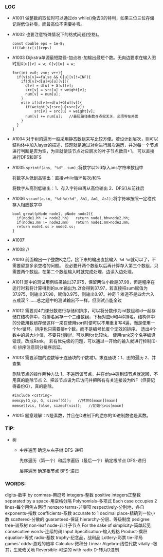 ### LOG

- A1001   做整数的取位时可以通过do while()免去0的特判，如果三位三位存储记得低位补零，而最高位不需要补零。

- A1002   也要注意特殊情况下的格式问题(空格)。

  ```
  const double eps = 1e-8;
  if(fabs(c[i])>eps)
  ```


- A1003   Dijkstra单源最短路径-加点权-加输出最短个数。无向边要求在输入图时用`G[u][v] = w; G[v][u] = w;`

  ```
  for(int v=0; v<n; v++){
    if(vis[v]==false && G[u][v]!=INF){
      if(d[v]>d[u]+G[u][v]){
        d[v] = d[u] + G[u][v];
        src[v] = src[u] + weight[v]; 
        num[v] = num[u];
      }
      else if(d[v]==d[u]+G[u][v]){
        if(weight[v]+src[u]>src[v])
        	src[v] = src[u] + weight[v]; 
        num[v] += num[u];   //最短路径条数与点权无关，必须写在外面
      }
    }
  }
  ```


- A1004   对于树的遍历一般采用静态数组来写比较方便。若设计到层次，则可以结构体中加入layer的描述，该题就是通过对树进行层次遍历，并对每一个节点进行判断是否为空，为空就使该节点对应层次的叶子节点数目+1。    可以直接进行DFS和BFS

- A1005   `sprintf(ans, "%d", sum);`将数字以%d存入ans字符串数组中

  将数字从低到高输出：直接while循环每次/和%

  将数字从高到低输出：1、存入字符串再从高位输出   2、DFS()从前往后

- A1006   `sscanf(a.in, "%d:%d:%d", &h1, &m1, &s1);`将字符串按照一定格式存入相应数字中

  ```
  bool great(pNode node1, pNode node2){
    if(node1.hh != node2.hh)   return node1.hh>node2.hh;
    if(node1.mm != node2.mm)   return node1.mm>node2.mm;
    return node1.ss > node2.ss;
  }
  ```

- A1007

- A1008   //

- A1010   前面输出一个整数K之后，接下来的输出直接输入` %d %d`就可以了，不需要留意多余空格的问题。  没必要开两个数组以后再计算存入第三个数组，只需要两个数组，在第二个数组输入时就完成处理，边读入边处理。

- A1011   题中的测试用例结果输出37.975，保留两位小数是37.98，但是程序在运行时若将计算得到的sum输出为.2f会得到37.97，若直接把sum赋值为37.975，则输出37.98，赋值0.975，则输出0.97。神奇？难道不是四舍六入五成双？……总之题中的测试输出不一样，但测试点能全过

- A1012   需要对4门课分数进行存储和排序，可以将分数作为int数组和id一起存储在结构体中，将排名另存一个二维数组，下标对应id和4种排名。结构体中的分数用数组存储这样一来在使用sort时便可以不用重复写4遍，而是使用一个for循环，排序也只需要排n个数，而不是编号长度个无效的排序。   选出4个数中的最大/小值，不要只想到if，可以用for比较快。   使用rank这个名字编译错误，改成Rank。    若有优先级的问题，可以通过一开始的输入就进行控制[0-4]   排序注意同分排序后延。

- A1013   需要添加的边数等于连通块的个数减1。求连通块：1、图的遍历 2、并查集

  删除节点的操作两种方法 1、不遍历该节点，并在dfs中碰到该节点就返回，不用真的删除节点   2、把该节点设为已访问并把所有有关连接设为INF（但要记得备份G），真的删除。

  ```
  #include <cstring>
  memcpy(G_cp, G, sizeof(G));   //拷贝G[maxn][maxn]
  memset(vis, false, sizeof(vis));   //初始化vis[maxn]
  ```

- A1015   题意理解：N是素数，并且在D进制下的逆序的10进制数也是素数。

### TIP:

- 树

  - 中序遍历 确定左右子树         DFS-递归

    先序遍历（第一个）和后序遍历（最后一个）确定根节点         DFS-递归

    层序遍历 确定根节点        BFS-递归

### WORDS:

digits-数字   by commas-用逗号   integers-整数 positive integers正整数   separated by a space-用空格分隔   Polynomials-多项式   Each case occupies 2 lines-每个用例占两行   nonzero terms-非零项   respectively-分别地，各自   exponents-指数   coefficients-系数    accurate to 1 decimal place-精确到一位小数   scattered-分散的   guaranteed-保证   hierarchy-分层、等级制度   pedigree tree-谱系树   non-leaf node-非叶子节点    For the sake of simplicity-简单起见   consecutive words-连续的词   Input Specification-输入规格   Product-乘积   equation-等式   radix-基数   trophy-纪念品，战利品   Lottery-彩票   tie-平局   games' odds-游戏的赔率   Calculus-微积分   Linear Algebra-线性代数   vitally -极其，生死攸关地   Reversible-可逆的   with radix D-转为D进制